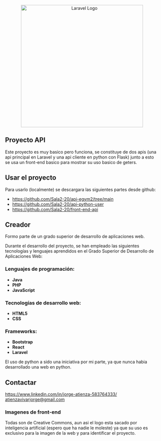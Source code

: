 <p align="center"><a href="https://laravel.com" target="_blank"><img src="https://github.com/jAtienza00/front-end-api/blob/main/imagenes/iconos/eG.jpg" width="400" alt="Laravel Logo"></a></p>


## Proyecto API

Este proyecto es muy basico pero funciona, se constituye de dos apis (una api principal en Laravel y una api cliente en python con Flask) junto a esto se usa un front-end basico para mostrar su uso basico de geters.

## Usar el proyecto

Para usarlo (localmente) se descargara las siguientes partes desde github:

- https://github.com/Sala2-20/api-egym2/tree/main
- https://github.com/Sala2-20/api-python-user
- https://github.com/Sala2-20/front-end-api

## Creador

Formo parte de un grado superior de desarrollo de aplicaciones web.

Durante el desarrollo del proyecto, se han empleado las siguientes tecnologías y lenguajes aprendidos en el Grado Superior de Desarrollo de Aplicaciones Web:

### Lenguajes de programación:
- **Java**
- **PHP**
- **JavaScript**

### Tecnologías de desarrollo web:
- **HTML5**
- **CSS**

### Frameworks:
- **Bootstrap**
- **React**
- **Laravel**

El uso de python a sido una iniciativa por mi parte, ya que nunca habia desarrollado una web en python.


## Contactar
https://www.linkedin.com/in/jorge-atienza-583764333/
atienzavivarjorge@gmail.com

### Imagenes de front-end

Todas son de Creative Commons, aun asi el logo esta sacado por inteligencia artificial (espero que ha nadie le moleste) ya que su uso es exclusivo para la imagen de la web y para identificar el proyecto.
